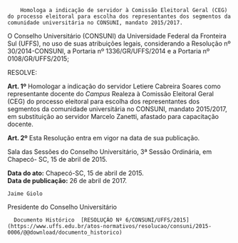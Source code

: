         Homologa a indicação de servidor à Comissão Eleitoral Geral (CEG) do processo eleitoral para escolha dos representantes dos segmentos da comunidade universitária no CONSUNI, mandato 2015/2017.  

O Conselho Universitário (CONSUNI) da Universidade Federal da Fronteira Sul (UFFS), no uso de suas atribuições legais, considerando a Resolução nº 30/2014-CONSUNI, a Portaria nº 1336/GR/UFFS/2014 e a Portaria nº 0108/GR/UFFS/2015;

 RESOLVE:

 **Art. 1º** Homologar a indicação do servidor Letiere Cabreira Soares como representante docente do *Campus* Realeza à Comissão Eleitoral Geral (CEG) do processo eleitoral para escolha dos representantes dos segmentos da comunidade universitária no CONSUNI, mandato 2015/2017, em substituição ao servidor Marcelo Zanetti, afastado para capacitação docente.

 **Art. 2º** Esta Resolução entra em vigor na data de sua publicação.

 Sala das Sessões do Conselho Universitário, 3ª Sessão Ordinária, em Chapecó- SC, 15 de abril de 2015. 

   **Data do ato:** Chapecó-SC, 15 de abril de 2015.   
 **Data de publicação:**  26 de abril de 2017. 

    Jaime Giolo   
 Presidente do Conselho Universitário 

      Documento Histórico  [RESOLUÇÃO Nº 6/CONSUNI/UFFS/2015](https://www.uffs.edu.br/atos-normativos/resolucao/consuni/2015-0006/@@download/documento_historico)     
      